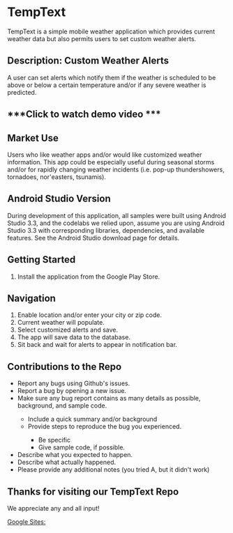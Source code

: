# TempText
TempText is a simple mobile weather application which provides current weather data but also permits users to set custom weather alerts. 

## Description: Custom Weather Alerts
A user can set alerts which notify them if the weather is scheduled to be above or below a certain temperature and/or if any severe weather is predicted.

## ***Click to watch demo video ***

## Market Use
Users who like weather apps and/or would like customized weather information. This app could be especially useful during seasonal storms and/or for rapidly changing weather incidents (i.e. pop-up thundershowers, tornadoes, nor'easters, tsunamis).

## Android Studio Version
During development of this application, all samples were built using Android Studio 3.3, and the codelabs we relied upon, assume you are using Android Studio 3.3 with corresponding libraries, dependencies, and available features. See the Android Studio download page for details.

## Getting Started

<ol>
<li> Install the application from the Google Play Store.</li>
</ol> 

## Navigation

<ol>
   <li>Enable location and/or enter your city or zip code.</li>
   <li>Current weather will populate.</li>
   <li>Select customized alerts and save.</li>
   <li>The app will save data to the database.</li>
   <li>Sit back and wait for alerts to appear in notification bar.</li>
</ol>

## Contributions to the Repo
<ul>
<li>Report any bugs using Github's issues.</li>
<li>Report a bug by opening a new issue.</li>
<li>Make sure any bug report contains as many details as possible, background, and sample code.</li>
   <ul>
   <li>Include a quick summary and/or background</li>
   <li>Provide steps to reproduce the bug you experienced.</li>
       <ul>
        <li>Be specific</li>
        <li>Give sample code, if possible.</li>
       </ul>
    </ul>
 <li> Describe what you expected to happen.</li>
 <li> Describe what actually happened.</li>
 <li>Please provide any additional notes (you tried A, but it didn't work)</li>
</ul>

## Thanks for visiting our TempText Repo
We appreciate any and all input!

[Google Sites:](https://sites.google.com/d/1V8UZ3OYON1_hm4a7znXuupZsCOwSUILS/p/10qCI7JplDjFgBuLJitmibd5-NNR2FH1U/edit)
